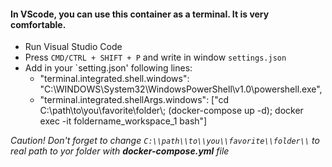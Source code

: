 #### In VScode, you can use this container as a terminal. It is very comfortable.

* Run Visual Studio Code
* Press `CMD/CTRL + SHIFT + P` and write in window `settings.json`
* Add in your `setting.json' following lines:
    * "terminal.integrated.shell.windows": "C:\\WINDOWS\\System32\\WindowsPowerShell\\v1.0\\powershell.exe",
    * "terminal.integrated.shellArgs.windows": ["cd C:\\path\\to\\you\\favorite\\folder\\; (docker-compose up -d); docker exec -it foldername_workspace_1 bash"]

*Caution! Don't forget to change `C:\\path\\to\\you\\favorite\\folder\\` to real path to yor folder with **docker-compose.yml** file*
